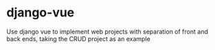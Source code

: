 # django-vue
Use django vue to implement web projects with separation of front and back ends, taking the CRUD project as an example
